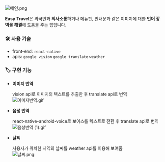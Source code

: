 ![메인.png](https://user-images.githubusercontent.com/63515344/102211715-59e66080-3f17-11eb-8b81-87e45ba710fe.png)

**Easy Travel**은 외국인과 **의사소통**하거나 메뉴판, 안내문과 같은
이미지에 대한 **언어 장벽을 해결**에 도움을 주는 앱입니다.

### 🛠 사용 기술

- front-end: `react-native`
- apis: `google vision` `google translate` `weather`

### 🏷️ **구현 기능**

- **이미지 번역**

  vision api로 이미지의 텍스트를 추출한 후 translate api로 번역 <br/>
  ![이미지번역.gif](https://user-images.githubusercontent.com/63515344/102209787-a3817c00-3f14-11eb-9f02-bd30cf3962ec.gif)

- **음성 번역**

  react-native-android-voice로 보이스를 텍스트로 전환 후 translate api로 번역<br/>
  ![음성번역 (1).gif](https://user-images.githubusercontent.com/63515344/102211465-fe1bd780-3f16-11eb-9413-62d9d406820e.gif)

- **날씨**

  사용자가 위치한 지역의 날씨를 weather api를 이용해 보여줌<br/>
  ![날씨.png](https://user-images.githubusercontent.com/63515344/149717735-45673338-bda3-431c-b64b-acd144ac93f7.png)
